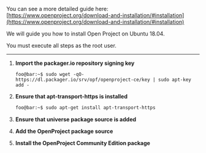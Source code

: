 You can see a more detailed guide here: [https://www.openproject.org/download-and-installation/#installation](https://www.openproject.org/download-and-installation/#installation)

We will guide you how to install Open Project on Ubuntu 18.04.

You must execute all steps as the root user.

---

1. **Import the packager.io repository signing key**

   ```console
   foo@bar:~$ sudo wget -qO- https://dl.packager.io/srv/opf/openproject-ce/key | sudo apt-key add -
   ```

2. **Ensure that apt-transport-https is installed**

   ```bash
   foo@bar:~$ sudo apt-get install apt-transport-https
   ```

3. **Ensure that universe package source is added**

4. **Add the OpenProject package source**

5. **Install the OpenProject Community Edition package**


